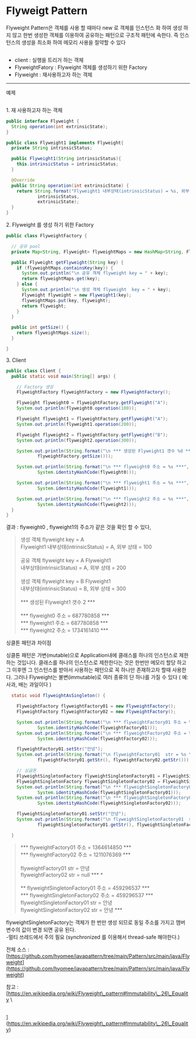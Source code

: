 # Flyweigt Pattern

Flyweight Pattern은  객체를 사용 할 때마다 new 로 객체를 인스턴스 화 하여 생성 하지 않고 한번 생성한 객체를 이용하여 공유하는 패턴으로 구조적 패턴에 속한다. 즉 인스턴스의 생성을 최소화 하여 메모리 사용을 절약할 수 있다

<figure><img src="https://blog.kakaocdn.net/dn/FJhyo/btrDPkAsEqI/C7mvnaNWApbCq3ir0fC8vk/img.png" alt=""><figcaption></figcaption></figure>

* client : 실행을 트리거 하는 객체
* FlyweightFatory : Flyweight 객체를 생성하기 위한 Factory&#x20;
* Flyweight : 재사용하고자 하는 객체

***

예제&#x20;

<figure><img src="https://blog.kakaocdn.net/dn/pjPNr/btrDRiVJptP/gFPTJrzQeYXwrVVxDvX8L1/img.jpg" alt=""><figcaption></figcaption></figure>

1\. 재 사용하고자 하는 객체&#x20;

```java
public interface Flyweight {
  String operation(int extrinsicState);
}

public class Flyweight1 implements Flyweight{
  private String intrinsicStatus;

  public Flyweight1(String intrinsicStatus){
    this.intrinsicStatus = intrinsicStatus;
  }

  @Override
  public String operation(int extrinsicState) {
    return String.format("Flyweight1 내부상태(intrinsicStatus) = %s, 외부 상태 = %d ",
            intrinsicStatus,
            extrinsicState);
  }
}
```

2\. Flyweight 를 생성 하기 위한 Factory

```java
public class FlyweightFactory {

  // 공유 pool
  private Map<String, Flyweight> flyweightMaps = new HashMap<String, Flyweight>();

  public Flyweight getFlyweight(String key) {
    if (flyweightMaps.containsKey(key)) {
      System.out.println("\n 공유 객체 flyweight key = " + key);
      return flyweightMaps.get(key);
    } else {
      System.out.println("\n 생성 객체 flyweight  key = " + key);
      Flyweight flyweight = new Flyweight1(key);
      flyweightMaps.put(key, flyweight);
      return flyweight;
    }
  }

  public int getSize() {
    return flyweightMaps.size();
  }

}
```

3\. Client&#x20;

```java
public class Client {
  public static void main(String[] args) {

    // Factory 생성
    FlyweightFactory flyweightFactory = new FlyweightFactory();

    Flyweight flyweight0 = flyweightFactory.getFlyweight("A");
    System.out.println(flyweight0.operation(100));

    Flyweight flyweight1 = flyweightFactory.getFlyweight("A");
    System.out.println(flyweight1.operation(200));

    Flyweight flyweight2 = flyweightFactory.getFlyweight("B");
    System.out.println(flyweight2.operation(300));

    System.out.println(String.format("\n *** 생성된 Flyweight1 갯수 %d ***",
            flyweightFactory.getSize()));

    System.out.println(String.format("\n *** flyweight0 주소 = %s ***",
            System.identityHashCode(flyweight0)));

    System.out.println(String.format("\n *** flyweight1 주소 = %s ***",
            System.identityHashCode(flyweight1)));

    System.out.println(String.format("\n *** flyweight2 주소 = %s ***",
            System.identityHashCode(flyweight2)));
  }
}
```

결과 : flyweight0 , flyweight1의 주소가 같은 것을 확인 할 수 있다,

> 생성 객체 flyweight key = A\
> Flyweight1 내부상태(intrinsicStatus) = A, 외부 상태 = 100\
> \
> &#x20;공유 객체 flyweight key = A Flyweight1\
> 내부상태(intrinsicStatus) = A, 외부 상태 = 200\
> \
> &#x20;생성 객체 flyweight key = B Flyweight1\
> 내부상태(intrinsicStatus) = B, 외부 상태 = 300\
> \
> \*\*\* 생성된 Flyweight1 갯수 2 \*\*\*\
> \
> \*\*\* flyweight0 주소 = 687780858 \*\*\*\
> \*\*\* flyweight1 주소 = 687780858 \*\*\*\
> \*\*\* flyweight2 주소 = 1734161410 \*\*\*

&#x20;

싱클톤 패턴과 차이점&#x20;

싱클톤 패턴은 가변(mutable)으로 Application내에 클래스를 하나의 인스턴스로 제한하는 것입니다. 클래스를 하나의 인스턴스로 제한한다는 것은 한번만 메모리 할당 하고 그 이후엔 그 인스턴스를 받아서 사용하는 패턴으로 꼭 하나만 존재하고자 할때 사용한다. 그러나 Flyweight는 불변(immutable)로 여러 종류의 단 하나를 가질 수 있다 ( 예: 사과, 배는 과일이다 )

```java
  static void flyweightAsSingleton() {

    FlyweightFactory flyweightFactory01 = new FlyweightFactory();
    FlyweightFactory flyweightFactory02 = new FlyweightFactory();

    System.out.println(String.format("\n *** flyweightFactory01 주소 = %s ***",
            System.identityHashCode(flyweightFactory01)));
    System.out.println(String.format("\n *** flyweightFactory02 주소 = %s ***",
            System.identityHashCode(flyweightFactory02)));

    flyweightFactory01.setStr("안녕");
    System.out.println(String.format("\n flyweightFactory01  str = %s \n flyweightFactory02  str = %s",
            flyweightFactory01.getStr(), flyweightFactory02.getStr()));

	// 싱글톤
    FlyweightSingletonFactory flyweightSingletonFactory01 = FlyweightSingletonFactory.getInstance();
    FlyweightSingletonFactory flyweightSingletonFactory02 = FlyweightSingletonFactory.getInstance();
    System.out.println(String.format("\n *** flyweightSingletonFactory01 주소 = %s ***",
            System.identityHashCode(flyweightSingletonFactory01)));
    System.out.println(String.format("\n *** flyweightSingletonFactory02 주소 = %s ***",
            System.identityHashCode(flyweightSingletonFactory02)));

    flyweightSingletonFactory01.setStr("안녕");
    System.out.println(String.format("\n flyweightSingletonFactory01  str = %s \n flyweightSingletonFactory02  str = %s",
            flyweightSingletonFactory01.getStr(), flyweightSingletonFactory02.getStr()));

  }
```

> \*\*\* flyweightFactory01 주소 = 1364614850 \*\*\*\
> \*\*\* flyweightFactory02 주소 = 1211076369 \*\*\*\
> \
> flyweightFactory01 str = 안녕\
> flyweightFactory02 str = null \*\*\* \*\
> \
> \*\* flyweightSingletonFactory01 주소 = 459296537 \*\*\*\
> \*\*\* flyweightSingletonFactory02 주소 = 459296537 \*\*\*\
> flyweightSingletonFactory01 str = 안녕\
> flyweightSingletonFactory02 str = 안녕 \*\*\*

flyweightSingletonFactory는 객체가 한 번만 생성 되므로 동일 주소를 가지고 맴버 변수의 값이 변경 되면 공유 된다.\
\-멀티 쓰레드에서 주의 필요 (synchronized 를 이용해서 thread-safe 해야한다.)&#x20;

&#x20;

전체 소스 : [https://github.com/hyomee/javapattern/tree/main/Pattern/src/main/java/Flyweight](https://github.com/hyomee/javapattern/tree/main/Pattern/src/main/java/Flyweight)



참고  : [https://en.wikipedia.org/wiki/Flyweight\_pattern#Immutability\_.26\_Equality\
\
](https://en.wikipedia.org/wiki/Flyweight\_pattern#Immutability\_.26\_Equality)
